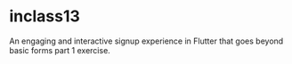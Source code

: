 # inclass13
An engaging and interactive signup experience in Flutter that goes beyond basic forms part 1 exercise.
